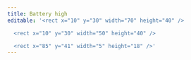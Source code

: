 ```yaml
---
title: Battery high
editable: '<rect x="10" y="30" width="70" height="40" />

  <rect x="10" y="30" width="50" height="40" />

  <rect x="85" y="41" width="5" height="18" />'
---
```

